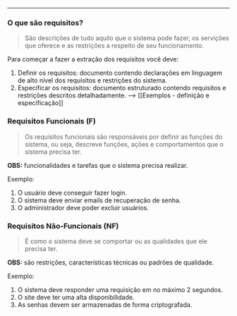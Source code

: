 
---
### O que são requisitos?

> São descrições de tudo aquilo que o sistema pode fazer, os servições que oferece e as restrições a respeito de seu funcionamento.

Para começar a fazer a extração dos requisitos você deve:

1. Definir os requisitos: documento contendo declarações em linguagem de alto nível dos requisitos e restrições do sistema.
2. Especificar os requisitos: documento estruturado contendo requisitos e restrições descritos detalhadamente.
	--> [[Exemplos - definição e especificação]]

### Requisitos Funcionais (F)

> Os requisitos funcionais são responsáveis por definir as funções do sistema, ou seja, descreve funções, ações e comportamentos que o sistema precisa ter.

**OBS:** funcionalidades e tarefas que o sistema precisa realizar.

Exemplo:

1. O usuário deve conseguir fazer login.
2. O sistema deve enviar emails de recuperação de senha.
3. O administrador deve poder excluir usuários.

### Requisitos Não-Funcionais (NF)

> É como o sistema deve se comportar ou as qualidades que ele precisa ter.

**OBS:** são restrições, características técnicas ou padrões de qualidade.

Exemplo: 

1. O sistema deve responder uma requisição em no máximo 2 segundos.
2. O site deve ter uma alta disponibilidade.
3. As senhas devem ser armazenadas de forma criptografada.
